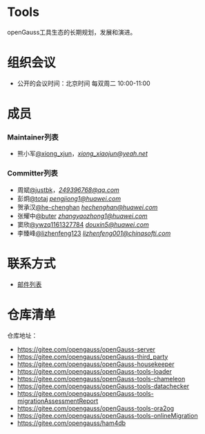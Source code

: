 
# Tools

openGauss工具生态的长期规划，发展和演进。


# 组织会议

- 公开的会议时间：北京时间 每双周二 10:00-11:00


# 成员


### Maintainer列表

- 熊小军[@xiong_xjun](https://gitee.com/xiong_xjun)，*xiong_xiaojun@yeah.net*


### Committer列表

- 周斌[@justbk](https://gitee.com/justbk)，*249396768@qq.com*
- 彭炯[@totaj](https://gitee.com/totaj) *pengjiong1@huawei.com*
- 贺承汉[@he-chenghan](https://gitee.com/he-chenghan) *hechenghan@huawei.com*
- 张耀中[@buter](https://gitee.com/buter) *zhangyaozhong1@huawei.com*
- 窦欣[@ywzq1161327784](https://gitee.com/ywzq1161327784) *douxin5@huawei.com*
- 李臻峰[@lizhenfeng123](https://gitee.com/lizhenfeng123) *lizhenfeng001@chinasofti.com*

# 联系方式

- [邮件列表](https://mailweb.opengauss.org/postorius/lists/tools.opengauss.org/)

# 仓库清单

仓库地址：
- https://gitee.com/opengauss/openGauss-server
- https://gitee.com/opengauss/openGauss-third_party
- https://gitee.com/opengauss/openGauss-housekeeper
- https://gitee.com/opengauss/openGauss-tools-loader
- https://gitee.com/opengauss/openGauss-tools-chameleon
- https://gitee.com/opengauss/openGauss-tools-datachecker
- https://gitee.com/opengauss/openGauss-tools-migrationAssessmentReport
- https://gitee.com/opengauss/openGauss-tools-ora2og
- https://gitee.com/opengauss/openGauss-tools-onlineMigration
- https://gitee.com/opengauss/ham4db

